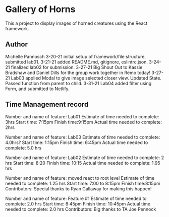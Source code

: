 # Gallery of Horns

This a project to display images of horned creatures using the React framework.

## Author

Michelle Pannosch
3-20-21 initial setup of framework/file structure, submitted lab01.
3-21-21 added README.md, gitignore, eslintrc.json.
3-24-21 finalized lab02 for submission.
3-27-21 Big Shout Out to Kassie Bradshaw and Daniel Dills for the group work together in Remo today!
3-27-21 Lab03 applied Modal to give image selected closer view. Updated State. Passed function from parent to child. 
3-31-21 Lab04 added filter using Form, and submitted to Netlify.

## Time Management record

Number and name of feature: Lab01
Estimate of time needed to complete: 3hrs
Start time: 7:15pm
Finish time:9:15pm
Actual time needed to complete: 2hrs

Number and name of feature: Lab03
Estimate of time needed to complete: 4.0hrs?
Start time: 1:15pm
Finish time: 6:45pm
Actual time needed to complete: 5.0 hrs

Number and name of feature: Lab02
Estimate of time needed to complete: 2 hrs
Start time: 8:20
Finish time: 10:15
Actual time needed to complete: 1.95 hrs

Number and name of feature: moved react to root level
Estimate of time needed to complete: 1.25 hrs
Start time: 7:00 to 8:15pm
Finish time:8:15pm
Contributors: Special thanks to Ryan Gallaway for making this happen!

Number and name of feature: Feature #1
Estimate of time needed to complete: 2.0 hrs
Start time: 8:45pm
Finish time: 10:45pm
Actual time needed to complete: 2.0 hrs
Contributors: Big thanks to TA Joe Pennock 
